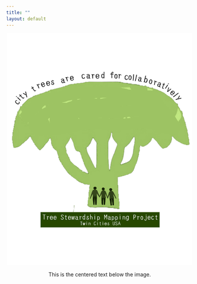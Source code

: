 ```yaml
---
title: ""
layout: default
---
```


<div style="margin-top: 0;">
<div style="text-align: center;margin-top: 0;">
  <div style="display: inline-block;">
    <img src="assets/stewmap_logo.png" alt="STEWMAP logo" style="width: 500px;" />
    <div style="width: 500px; margin: 0 auto;">
      <p style="text-align: center;">This is the centered text below the image.</p>
    </div>
  </div>
</div>

